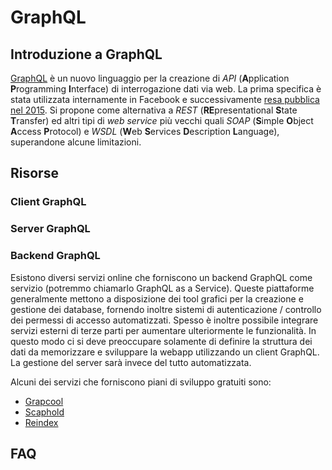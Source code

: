# GraphQL

## Introduzione a GraphQL
[GraphQL](http://graphql.org) è un nuovo linguaggio per la creazione di *API* (**A**pplication **P**rogramming **I**nterface) di interrogazione dati via web. La prima specifica è stata utilizzata internamente in Facebook e successivamente [resa pubblica nel 2015](https://code.facebook.com/posts/1691455094417024).
Si propone come alternativa a *REST* (**RE**presentational **S**tate **T**ransfer) ed altri tipi di *web service* più vecchi quali *SOAP* (**S**imple **O**bject **A**ccess **P**rotocol) e *WSDL* (**W**eb **S**ervices **D**escription **L**anguage), superandone alcune limitazioni.

## Risorse

### Client GraphQL

### Server GraphQL

### Backend GraphQL

Esistono diversi servizi online che forniscono un backend GraphQL come servizio (potremmo chiamarlo GraphQL as a Service). Queste piattaforme generalmente mettono a disposizione dei tool grafici per la creazione e gestione dei database, fornendo inoltre sistemi di autenticazione / controllo dei permessi di accesso automatizzati. Spesso è inoltre possibile integrare servizi esterni di terze parti per aumentare ulteriormente le funzionalità. In questo modo ci si deve preoccupare solamente di definire la struttura dei dati da memorizzare e sviluppare la webapp utilizzando un client GraphQL. La gestione del server sarà invece del tutto automatizzata.

Alcuni dei servizi che forniscono piani di sviluppo gratuiti sono:

* [Grapcool](https://www.graph.cool/)
* [Scaphold](https://scaphold.io/)
* [Reindex](https://www.reindex.io/baas/)

## FAQ
